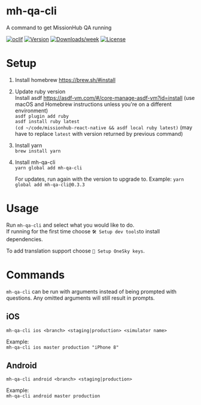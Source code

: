 # mh-qa-cli

A command to get MissionHub QA running

[![oclif](https://img.shields.io/badge/cli-oclif-brightgreen.svg)](https://oclif.io)
[![Version](https://img.shields.io/npm/v/mh-qa-cli.svg)](https://npmjs.org/package/mh-qa-cli)
[![Downloads/week](https://img.shields.io/npm/dw/mh-qa-cli.svg)](https://npmjs.org/package/mh-qa-cli)
[![License](https://img.shields.io/npm/l/mh-qa-cli.svg)](https://github.com/CruGlobal/mh-qa-cli/blob/master/package.json)

# Setup

1. Install homebrew https://brew.sh/#install
2. Update ruby version\
   Install asdf https://asdf-vm.com/#/core-manage-asdf-vm?id=install (use macOS and Homebrew instructions unless you're on a different environment)\
   `asdf plugin add ruby`\
   `asdf install ruby latest`\
   `(cd ~/code/missionhub-react-native && asdf local ruby latest)` (may have to replace `latest` with version returned by previous command)
3. Install yarn\
   `brew install yarn`
4. Install mh-qa-cli\
   `yarn global add mh-qa-cli`
   
   For updates, run again with the version to upgrade to. Example: `yarn global add mh-qa-cli@0.3.3`

# Usage

Run `mh-qa-cli` and select what you would like to do.\
If running for the first time choose `🛠️ Setup dev tools`to install dependencies.

To add translation support choose `🌌 Setup OneSky keys`.

# Commands

`mh-qa-cli` can be run with arguments instead of being prompted with questions. Any omitted arguments will still result in prompts.

## iOS

`mh-qa-cli ios <branch> <staging|production> <simulator name>`

Example:\
`mh-qa-cli ios master production "iPhone 8"`

## Android

`mh-qa-cli android <branch> <staging|production>`

Example:\
`mh-qa-cli android master production`
